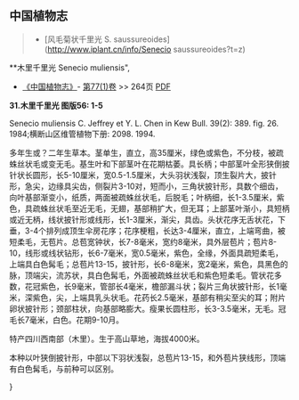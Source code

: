 
## 中国植物志

> * [风毛菊状千里光  S.  saussureoides](http://www.iplant.cn/info/Senecio saussureoides?t=z)

**木里千里光 Senecio muliensis",

* [《中国植物志》](http://www.iplant.cn/frps)- [第77(1)卷](http://www.iplant.cn/frps/vol/77(1)) >> 264页 [PDF](http://www.iplant.cn/frps/pdf/77(1)/264.PDF)

**31.木里千里光 图版56: 1-5**

Senecio muliensis C. Jeffrey et Y. L. Chen in Kew Bull. 39(2): 389. fig. 26. 1984;横断山区维管植物下册: 2098. 1994.

多年生或？二年生草本。茎单生，直立，高35厘米，绿色或紫色，不分枝，被疏蛛丝状毛或变无毛。基生叶和下部茎叶在花期枯萎。具长柄；中部茎叶全形狭倒披针状长圆形，长5-10厘米，宽0.5-1.5厘米，大头羽状浅裂，顶生裂片大，披针形，急尖，边缘具尖齿，侧裂片3-10对，短而小，三角状披针形，具数个细齿，向叶基部渐变小，纸质，两面被疏蛛丝状毛，后脱毛；叶柄细，长1-3.5厘米，紫色，具疏蛛丝状毛至近无毛，无翅，基部稍扩大，但无耳；上部茎叶渐小，具短柄或近无柄，线状披针形或线形，长1-3厘米，渐尖，具齿。头状花序无舌状花，下垂，3-4个排列成顶生伞房花序；花序梗粗，长达3-4厘米，直立，上端弯曲，被短柔毛，无苞片。总苞宽钟状，长7-8毫米，宽约8毫米，具外层苞片；苞片8-10，线形或线状钻形，长6-7毫米，宽0.5毫米，紫色，全缘，外面具疏短柔毛，上端具白色髯毛；总苞片13-15，披针形，长6-8毫米，宽2毫米，紫色，具黑色的脉，顶端尖，流苏状，具白色髯毛，外面被疏蛛丝状毛和紫色短柔毛。管状花多数，花冠紫色，长9毫米，管部长4毫米，檐部漏斗状；裂片三角状披针形，长1毫米，深紫色，尖，上端具乳头状毛。花药长2.5毫米，基部有稍尖至尖的耳；附片卵状披针形；颈部柱状，向基部略膨大。瘦果长圆柱形，长3-3.5毫米，无毛。冠毛长7毫米，白色。花期9-10月。

特产四川西南部（木里）。生于高山草地，海拔4000米。

本种以叶狭倒披针形，中部以下羽状浅裂，总苞片13-15，和外苞片狭线形，顶端有白色髯毛，与前种可以区别。

}